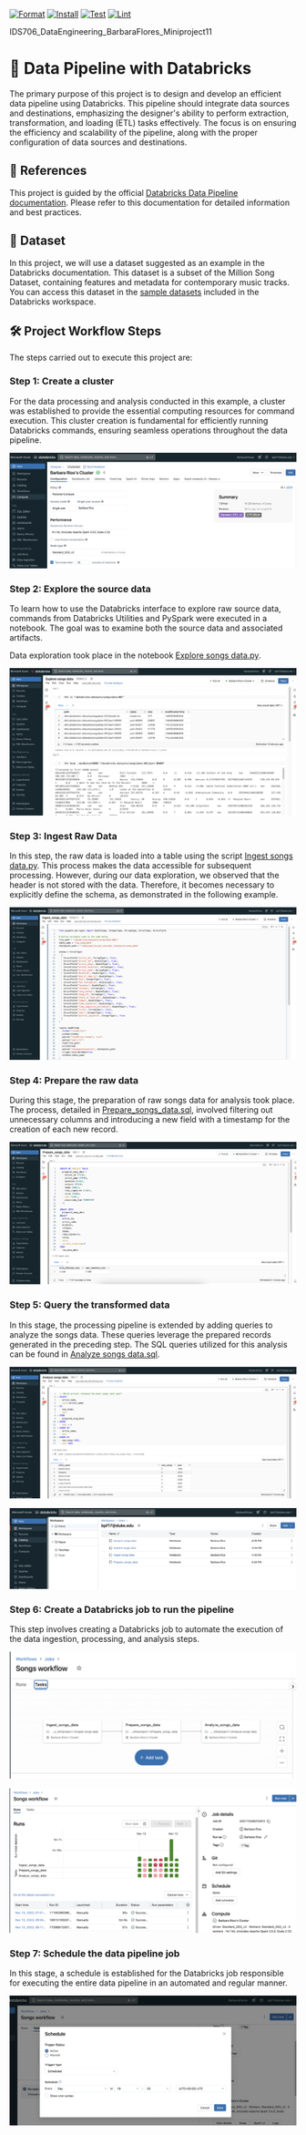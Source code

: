 [![Format](https://github.com/nogibjj/IDS706_DataEngineering_BarbaraFlores_Miniproject11/actions/workflows/format.yml/badge.svg)](https://github.com/nogibjj/IDS706_DataEngineering_BarbaraFlores_Miniproject11/actions/workflows/format.yml)
[![Install](https://github.com/nogibjj/IDS706_DataEngineering_BarbaraFlores_Miniproject11/actions/workflows/install.yml/badge.svg)](https://github.com/nogibjj/IDS706_DataEngineering_BarbaraFlores_Miniproject11/actions/workflows/install.yml)
[![Test](https://github.com/nogibjj/IDS706_DataEngineering_BarbaraFlores_Miniproject11/actions/workflows/test.yml/badge.svg)](https://github.com/nogibjj/IDS706_DataEngineering_BarbaraFlores_Miniproject11/actions/workflows/test.yml)
[![Lint](https://github.com/nogibjj/IDS706_DataEngineering_BarbaraFlores_Miniproject11/actions/workflows/test.yml/badge.svg)](https://github.com/nogibjj/IDS706_DataEngineering_BarbaraFlores_Miniproject11/actions/workflows/lint.yml)


IDS706_DataEngineering_BarbaraFlores_Miniproject11
# 📂 Data Pipeline with Databricks

The primary purpose of this project is to design and develop an efficient data pipeline using Databricks. This pipeline should integrate data sources and destinations, emphasizing the designer's ability to perform extraction, transformation, and loading (ETL) tasks effectively. The focus is on ensuring the efficiency and scalability of the pipeline, along with the proper configuration of data sources and destinations.


## 📌 References

This project is guided by the official [Databricks Data Pipeline documentation](https://docs.databricks.com/en/getting-started/data-pipeline-get-started.html). Please refer to this documentation for detailed information and best practices.

## 🎵 Dataset

In this project, we will use a dataset suggested as an example in the Databricks documentation. This dataset is a subset of the Million Song Dataset, containing features and metadata for contemporary music tracks. You can access this dataset in the [sample datasets](https://docs.databricks.com/en/dbfs/databricks-datasets.html#databricks-datasets-databricks-datasets) included in the Databricks workspace.

## 🛠️ Project Workflow Steps
The steps carried out to execute this project are:

### Step 1: Create a cluster
For the data processing and analysis conducted in this example, a cluster was established to provide the essential computing resources for command execution. This cluster creation is fundamental for efficiently running Databricks commands, ensuring seamless operations throughout the data pipeline.

![00](https://raw.githubusercontent.com/nogibjj/IDS706_DataEngineering_BarbaraFlores_Miniproject11/main/images/00.png)

### Step 2: Explore the source data
To learn how to use the Databricks interface to explore raw source data, commands from Databricks Utilities and PySpark were executed in a notebook. The goal was to examine both the source data and associated artifacts.

Data exploration took place in the notebook [Explore songs data.py](https://github.com/nogibjj/IDS706_DataEngineering_BarbaraFlores_Miniproject11/blob/main/Explore%20songs%20data.py).

![01](https://raw.githubusercontent.com/nogibjj/IDS706_DataEngineering_BarbaraFlores_Miniproject11/main/images/01.png)

### Step 3: Ingest Raw Data

In this step, the raw data is loaded into a table using the script [Ingest songs data.py](https://github.com/nogibjj/IDS706_DataEngineering_BarbaraFlores_Miniproject11/blob/main/Ingest%20songs%20data.py). This process makes the data accessible for subsequent processing. However, during our data exploration, we observed that the header is not stored with the data. Therefore, it becomes necessary to explicitly define the schema, as demonstrated in the following example.

![02](https://raw.githubusercontent.com/nogibjj/IDS706_DataEngineering_BarbaraFlores_Miniproject11/main/images/02.png)

### Step 4: Prepare the raw data
During this stage, the preparation of raw songs data for analysis took place. The process, detailed in [Prepare_songs_data.sql](https://github.com/nogibjj/IDS706_DataEngineering_BarbaraFlores_Miniproject11/blob/main/Prepare_songs_data.sql), involved filtering out unnecessary columns and introducing a new field with a timestamp for the creation of each new record.

![03](https://raw.githubusercontent.com/nogibjj/IDS706_DataEngineering_BarbaraFlores_Miniproject11/main/images/03.png)

### Step 5: Query the transformed data
In this stage, the processing pipeline is extended by adding queries to analyze the songs data. These queries leverage the prepared records generated in the preceding step. The SQL queries utilized for this analysis can be found in [Analyze songs data.sql](https://github.com/nogibjj/IDS706_DataEngineering_BarbaraFlores_Miniproject11/blob/main/Analyze%20songs%20data.sql).

![04](https://raw.githubusercontent.com/nogibjj/IDS706_DataEngineering_BarbaraFlores_Miniproject11/main/images/04.png)


![05](https://raw.githubusercontent.com/nogibjj/IDS706_DataEngineering_BarbaraFlores_Miniproject11/main/images/05.png)

### Step 6: Create a Databricks job to run the pipeline

This step involves creating a Databricks job to automate the execution of the data ingestion, processing, and analysis steps.

![06](https://raw.githubusercontent.com/nogibjj/IDS706_DataEngineering_BarbaraFlores_Miniproject11/main/images/06.png)

![07](https://raw.githubusercontent.com/nogibjj/IDS706_DataEngineering_BarbaraFlores_Miniproject11/main/images/07.png)

### Step 7: Schedule the data pipeline job

In this stage, a schedule is established for the Databricks job responsible for executing the entire data pipeline in an automated and regular manner.

![08](https://raw.githubusercontent.com/nogibjj/IDS706_DataEngineering_BarbaraFlores_Miniproject11/main/images/08.png)


